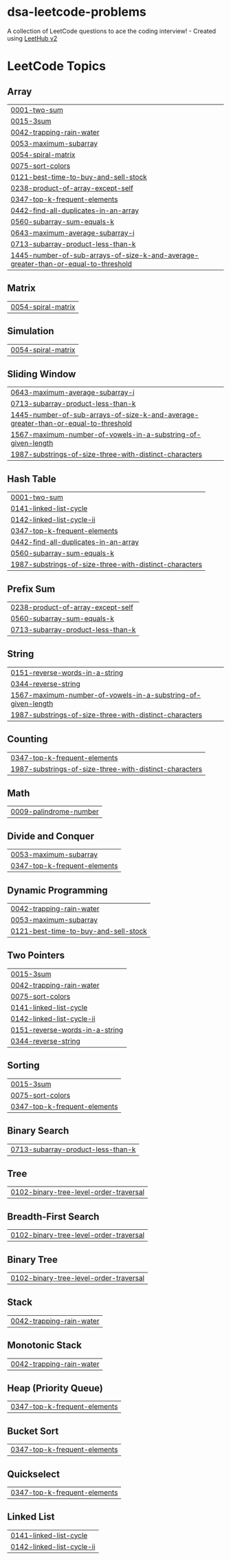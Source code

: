 # dsa-leetcode-problems
A collection of LeetCode questions to ace the coding interview! - Created using [LeetHub v2](https://github.com/arunbhardwaj/LeetHub-2.0)

<!---LeetCode Topics Start-->
# LeetCode Topics
## Array
|  |
| ------- |
| [0001-two-sum](https://github.com/tarunvelagala/dsa-leetcode-problems/tree/master/0001-two-sum) |
| [0015-3sum](https://github.com/tarunvelagala/dsa-leetcode-problems/tree/master/0015-3sum) |
| [0042-trapping-rain-water](https://github.com/tarunvelagala/dsa-leetcode-problems/tree/master/0042-trapping-rain-water) |
| [0053-maximum-subarray](https://github.com/tarunvelagala/dsa-leetcode-problems/tree/master/0053-maximum-subarray) |
| [0054-spiral-matrix](https://github.com/tarunvelagala/dsa-leetcode-problems/tree/master/0054-spiral-matrix) |
| [0075-sort-colors](https://github.com/tarunvelagala/dsa-leetcode-problems/tree/master/0075-sort-colors) |
| [0121-best-time-to-buy-and-sell-stock](https://github.com/tarunvelagala/dsa-leetcode-problems/tree/master/0121-best-time-to-buy-and-sell-stock) |
| [0238-product-of-array-except-self](https://github.com/tarunvelagala/dsa-leetcode-problems/tree/master/0238-product-of-array-except-self) |
| [0347-top-k-frequent-elements](https://github.com/tarunvelagala/dsa-leetcode-problems/tree/master/0347-top-k-frequent-elements) |
| [0442-find-all-duplicates-in-an-array](https://github.com/tarunvelagala/dsa-leetcode-problems/tree/master/0442-find-all-duplicates-in-an-array) |
| [0560-subarray-sum-equals-k](https://github.com/tarunvelagala/dsa-leetcode-problems/tree/master/0560-subarray-sum-equals-k) |
| [0643-maximum-average-subarray-i](https://github.com/tarunvelagala/dsa-leetcode-problems/tree/master/0643-maximum-average-subarray-i) |
| [0713-subarray-product-less-than-k](https://github.com/tarunvelagala/dsa-leetcode-problems/tree/master/0713-subarray-product-less-than-k) |
| [1445-number-of-sub-arrays-of-size-k-and-average-greater-than-or-equal-to-threshold](https://github.com/tarunvelagala/dsa-leetcode-problems/tree/master/1445-number-of-sub-arrays-of-size-k-and-average-greater-than-or-equal-to-threshold) |
## Matrix
|  |
| ------- |
| [0054-spiral-matrix](https://github.com/tarunvelagala/dsa-leetcode-problems/tree/master/0054-spiral-matrix) |
## Simulation
|  |
| ------- |
| [0054-spiral-matrix](https://github.com/tarunvelagala/dsa-leetcode-problems/tree/master/0054-spiral-matrix) |
## Sliding Window
|  |
| ------- |
| [0643-maximum-average-subarray-i](https://github.com/tarunvelagala/dsa-leetcode-problems/tree/master/0643-maximum-average-subarray-i) |
| [0713-subarray-product-less-than-k](https://github.com/tarunvelagala/dsa-leetcode-problems/tree/master/0713-subarray-product-less-than-k) |
| [1445-number-of-sub-arrays-of-size-k-and-average-greater-than-or-equal-to-threshold](https://github.com/tarunvelagala/dsa-leetcode-problems/tree/master/1445-number-of-sub-arrays-of-size-k-and-average-greater-than-or-equal-to-threshold) |
| [1567-maximum-number-of-vowels-in-a-substring-of-given-length](https://github.com/tarunvelagala/dsa-leetcode-problems/tree/master/1567-maximum-number-of-vowels-in-a-substring-of-given-length) |
| [1987-substrings-of-size-three-with-distinct-characters](https://github.com/tarunvelagala/dsa-leetcode-problems/tree/master/1987-substrings-of-size-three-with-distinct-characters) |
## Hash Table
|  |
| ------- |
| [0001-two-sum](https://github.com/tarunvelagala/dsa-leetcode-problems/tree/master/0001-two-sum) |
| [0141-linked-list-cycle](https://github.com/tarunvelagala/dsa-leetcode-problems/tree/master/0141-linked-list-cycle) |
| [0142-linked-list-cycle-ii](https://github.com/tarunvelagala/dsa-leetcode-problems/tree/master/0142-linked-list-cycle-ii) |
| [0347-top-k-frequent-elements](https://github.com/tarunvelagala/dsa-leetcode-problems/tree/master/0347-top-k-frequent-elements) |
| [0442-find-all-duplicates-in-an-array](https://github.com/tarunvelagala/dsa-leetcode-problems/tree/master/0442-find-all-duplicates-in-an-array) |
| [0560-subarray-sum-equals-k](https://github.com/tarunvelagala/dsa-leetcode-problems/tree/master/0560-subarray-sum-equals-k) |
| [1987-substrings-of-size-three-with-distinct-characters](https://github.com/tarunvelagala/dsa-leetcode-problems/tree/master/1987-substrings-of-size-three-with-distinct-characters) |
## Prefix Sum
|  |
| ------- |
| [0238-product-of-array-except-self](https://github.com/tarunvelagala/dsa-leetcode-problems/tree/master/0238-product-of-array-except-self) |
| [0560-subarray-sum-equals-k](https://github.com/tarunvelagala/dsa-leetcode-problems/tree/master/0560-subarray-sum-equals-k) |
| [0713-subarray-product-less-than-k](https://github.com/tarunvelagala/dsa-leetcode-problems/tree/master/0713-subarray-product-less-than-k) |
## String
|  |
| ------- |
| [0151-reverse-words-in-a-string](https://github.com/tarunvelagala/dsa-leetcode-problems/tree/master/0151-reverse-words-in-a-string) |
| [0344-reverse-string](https://github.com/tarunvelagala/dsa-leetcode-problems/tree/master/0344-reverse-string) |
| [1567-maximum-number-of-vowels-in-a-substring-of-given-length](https://github.com/tarunvelagala/dsa-leetcode-problems/tree/master/1567-maximum-number-of-vowels-in-a-substring-of-given-length) |
| [1987-substrings-of-size-three-with-distinct-characters](https://github.com/tarunvelagala/dsa-leetcode-problems/tree/master/1987-substrings-of-size-three-with-distinct-characters) |
## Counting
|  |
| ------- |
| [0347-top-k-frequent-elements](https://github.com/tarunvelagala/dsa-leetcode-problems/tree/master/0347-top-k-frequent-elements) |
| [1987-substrings-of-size-three-with-distinct-characters](https://github.com/tarunvelagala/dsa-leetcode-problems/tree/master/1987-substrings-of-size-three-with-distinct-characters) |
## Math
|  |
| ------- |
| [0009-palindrome-number](https://github.com/tarunvelagala/dsa-leetcode-problems/tree/master/0009-palindrome-number) |
## Divide and Conquer
|  |
| ------- |
| [0053-maximum-subarray](https://github.com/tarunvelagala/dsa-leetcode-problems/tree/master/0053-maximum-subarray) |
| [0347-top-k-frequent-elements](https://github.com/tarunvelagala/dsa-leetcode-problems/tree/master/0347-top-k-frequent-elements) |
## Dynamic Programming
|  |
| ------- |
| [0042-trapping-rain-water](https://github.com/tarunvelagala/dsa-leetcode-problems/tree/master/0042-trapping-rain-water) |
| [0053-maximum-subarray](https://github.com/tarunvelagala/dsa-leetcode-problems/tree/master/0053-maximum-subarray) |
| [0121-best-time-to-buy-and-sell-stock](https://github.com/tarunvelagala/dsa-leetcode-problems/tree/master/0121-best-time-to-buy-and-sell-stock) |
## Two Pointers
|  |
| ------- |
| [0015-3sum](https://github.com/tarunvelagala/dsa-leetcode-problems/tree/master/0015-3sum) |
| [0042-trapping-rain-water](https://github.com/tarunvelagala/dsa-leetcode-problems/tree/master/0042-trapping-rain-water) |
| [0075-sort-colors](https://github.com/tarunvelagala/dsa-leetcode-problems/tree/master/0075-sort-colors) |
| [0141-linked-list-cycle](https://github.com/tarunvelagala/dsa-leetcode-problems/tree/master/0141-linked-list-cycle) |
| [0142-linked-list-cycle-ii](https://github.com/tarunvelagala/dsa-leetcode-problems/tree/master/0142-linked-list-cycle-ii) |
| [0151-reverse-words-in-a-string](https://github.com/tarunvelagala/dsa-leetcode-problems/tree/master/0151-reverse-words-in-a-string) |
| [0344-reverse-string](https://github.com/tarunvelagala/dsa-leetcode-problems/tree/master/0344-reverse-string) |
## Sorting
|  |
| ------- |
| [0015-3sum](https://github.com/tarunvelagala/dsa-leetcode-problems/tree/master/0015-3sum) |
| [0075-sort-colors](https://github.com/tarunvelagala/dsa-leetcode-problems/tree/master/0075-sort-colors) |
| [0347-top-k-frequent-elements](https://github.com/tarunvelagala/dsa-leetcode-problems/tree/master/0347-top-k-frequent-elements) |
## Binary Search
|  |
| ------- |
| [0713-subarray-product-less-than-k](https://github.com/tarunvelagala/dsa-leetcode-problems/tree/master/0713-subarray-product-less-than-k) |
## Tree
|  |
| ------- |
| [0102-binary-tree-level-order-traversal](https://github.com/tarunvelagala/dsa-leetcode-problems/tree/master/0102-binary-tree-level-order-traversal) |
## Breadth-First Search
|  |
| ------- |
| [0102-binary-tree-level-order-traversal](https://github.com/tarunvelagala/dsa-leetcode-problems/tree/master/0102-binary-tree-level-order-traversal) |
## Binary Tree
|  |
| ------- |
| [0102-binary-tree-level-order-traversal](https://github.com/tarunvelagala/dsa-leetcode-problems/tree/master/0102-binary-tree-level-order-traversal) |
## Stack
|  |
| ------- |
| [0042-trapping-rain-water](https://github.com/tarunvelagala/dsa-leetcode-problems/tree/master/0042-trapping-rain-water) |
## Monotonic Stack
|  |
| ------- |
| [0042-trapping-rain-water](https://github.com/tarunvelagala/dsa-leetcode-problems/tree/master/0042-trapping-rain-water) |
## Heap (Priority Queue)
|  |
| ------- |
| [0347-top-k-frequent-elements](https://github.com/tarunvelagala/dsa-leetcode-problems/tree/master/0347-top-k-frequent-elements) |
## Bucket Sort
|  |
| ------- |
| [0347-top-k-frequent-elements](https://github.com/tarunvelagala/dsa-leetcode-problems/tree/master/0347-top-k-frequent-elements) |
## Quickselect
|  |
| ------- |
| [0347-top-k-frequent-elements](https://github.com/tarunvelagala/dsa-leetcode-problems/tree/master/0347-top-k-frequent-elements) |
## Linked List
|  |
| ------- |
| [0141-linked-list-cycle](https://github.com/tarunvelagala/dsa-leetcode-problems/tree/master/0141-linked-list-cycle) |
| [0142-linked-list-cycle-ii](https://github.com/tarunvelagala/dsa-leetcode-problems/tree/master/0142-linked-list-cycle-ii) |
<!---LeetCode Topics End-->